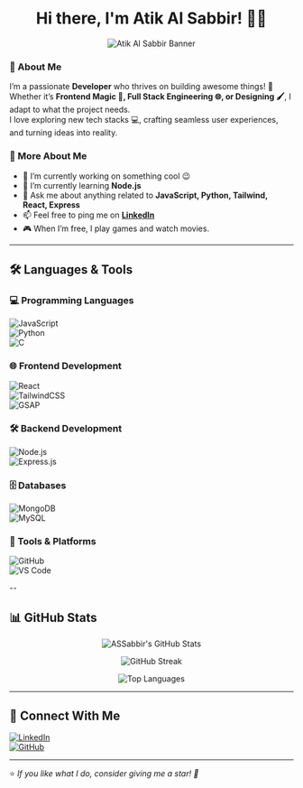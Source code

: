 <h1 align="center">Hi there, I'm Atik Al Sabbir! 👋🚀</h1>

<p align="center">
  <img src="https://github.com/ASSabbir/ASSabbir/blob/main/banner.png" alt="Atik Al Sabbir Banner" />
</p>

### 🚀 About Me  

I’m a passionate **Developer** who thrives on building awesome things! 🚀  
Whether it’s **Frontend Magic 🎨, Full Stack Engineering 🌐, or Designing 🖌️**, I adapt to what the project needs.  
I love exploring new tech stacks 💻, crafting seamless user experiences, and turning ideas into reality.  

### 🌟 More About Me  

- 🔭  I’m currently working on something cool 😉  
- 🌱  I’m currently learning **Node.js**  
- 💬  Ask me about anything related to **JavaScript, Python, Tailwind, React, Express**  
- 📫  Feel free to ping me on **[LinkedIn](https://www.linkedin.com/in/atik-al-sabbir-008262232/)**  
- 🎮  When I’m free, I play games and watch movies.  

---

## 🛠️ Languages & Tools  

### 💻 Programming Languages  
![JavaScript](https://img.shields.io/badge/JavaScript-F7DF1E?style=for-the-badge&logo=javascript&logoColor=black)  
![Python](https://img.shields.io/badge/Python-3776AB?style=for-the-badge&logo=python&logoColor=white)  
![C](https://img.shields.io/badge/C-00599C?style=for-the-badge&logo=c&logoColor=white)  

### 🌐 Frontend Development  
![React](https://img.shields.io/badge/React-61DAFB?style=for-the-badge&logo=react&logoColor=black)  
![TailwindCSS](https://img.shields.io/badge/TailwindCSS-06B6D4?style=for-the-badge&logo=tailwindcss&logoColor=white)  
![GSAP](https://img.shields.io/badge/GSAP-88CE02?style=for-the-badge&logo=greensock&logoColor=white)  

### 🛠 Backend Development  
![Node.js](https://img.shields.io/badge/Node.js-339933?style=for-the-badge&logo=nodedotjs&logoColor=white)  
![Express.js](https://img.shields.io/badge/Express.js-000000?style=for-the-badge&logo=express&logoColor=white)  

### 🗄 Databases  
![MongoDB](https://img.shields.io/badge/MongoDB-47A248?style=for-the-badge&logo=mongodb&logoColor=white)  
![MySQL](https://img.shields.io/badge/MySQL-4479A1?style=for-the-badge&logo=mysql&logoColor=white)  

### 🔧 Tools & Platforms  
![GitHub](https://img.shields.io/badge/GitHub-181717?style=for-the-badge&logo=github&logoColor=white)  
![VS Code](https://img.shields.io/badge/VS_Code-007ACC?style=for-the-badge&logo=visualstudiocode&logoColor=white)  

--

## 📊 GitHub Stats  

<p align="center">
  <img src="https://github-readme-stats.vercel.app/api?username=ASSabbir&show_icons=true&theme=radical&count_private=true&hide_border=true" alt="ASSabbir's GitHub Stats" />
</p>

<p align="center">
  <img src="https://github-readme-streak-stats.herokuapp.com/?user=ASSabbir&theme=radical&hide_border=true" alt="GitHub Streak" />
</p>

<p align="center">
  <img src="https://github-readme-stats.vercel.app/api/top-langs/?username=ASSabbir&layout=compact&theme=radical&hide_border=true" alt="Top Languages" />
</p>

---

## 🔗 Connect With Me  

[![LinkedIn](https://img.shields.io/badge/LinkedIn-0077B5?style=for-the-badge&logo=linkedin&logoColor=white)](https://www.linkedin.com/in/atik-al-sabbir-008262232/)  
[![GitHub](https://img.shields.io/badge/GitHub-181717?style=for-the-badge&logo=github&logoColor=white)](https://github.com/Atik-Al-Sabbir)  

---

⭐️ *If you like what I do, consider giving me a star! 🚀*
